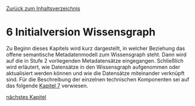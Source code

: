 [Zurück zum Inhaltsverzeichnis](https://healthdcat-ap-de.github.io/healthdcat-ap.de/report_stage_2.html)

# 6 Initialversion Wissensgraph

Zu Beginn dieses Kapitels wird kurz dargestellt, in welcher Beziehung das offene semantische Metadatenmodell zum Wissensgraph steht. Dann wird auf die in Stufe 2 vorliegenden Metadatensätze eingegangen. Schließlich wird erläutert, wie Datensätze in den Wissensgraph aufgenommen oder aktualisiert werden können und wie die Datensätze miteinander verknüpft sind.
Für die Beschreibung der einzelnen technischen Komponenten sei auf das folgende [Kapitel 7](https://healthdcat-ap-de.github.io/healthdcat-ap.de/report_stage_2/7_Bereitstellung_der_technischen_Infrastruktur_fuer_den_Wissensgraph/7_Bereitstellung_der_technischen_Infrastruktur_fuer_den_Wissensgraph.html) verwiesen.

[nächstes Kapitel](https://healthdcat-ap-de.github.io/healthdcat-ap.de/report_stage_2/6_Initialversion_Wissensgraph/6.1_Beziehung_zwischen_Metadatenmodell_und_Wissensgraph.html)
